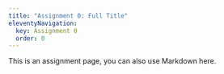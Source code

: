 ```yaml
---
title: "Assignment 0: Full Title"
eleventyNavigation:
  key: Assignment 0
  order: 0
---
```


This is an assignment page, you can also use Markdown here.

